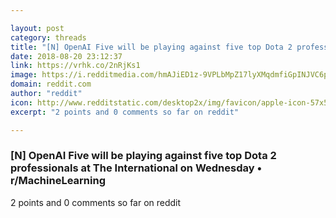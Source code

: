 ```yaml
---

layout: post
category: threads
title: "[N] OpenAI Five will be playing against five top Dota 2 professionals at The International on Wednesday"
date: 2018-08-20 23:12:37
link: https://vrhk.co/2nRjKs1
image: https://i.redditmedia.com/hmAJiED1z-9VPLbMpZ17lyXMqdmfiGpINJVC6poUglg.jpg?w=320&s=12fa432f68d933717506958e5d64a497
domain: reddit.com
author: "reddit"
icon: http://www.redditstatic.com/desktop2x/img/favicon/apple-icon-57x57.png
excerpt: "2 points and 0 comments so far on reddit"

---
```


### [N] OpenAI Five will be playing against five top Dota 2 professionals at The International on Wednesday • r/MachineLearning

2 points and 0 comments so far on reddit